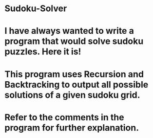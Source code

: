# Sudoku-Solver
# I have always wanted to write a program that would solve sudoku puzzles. Here it is!
# This program uses Recursion and Backtracking to output all possible solutions of a given sudoku grid.
# Refer to the comments in the program for further explanation. 

